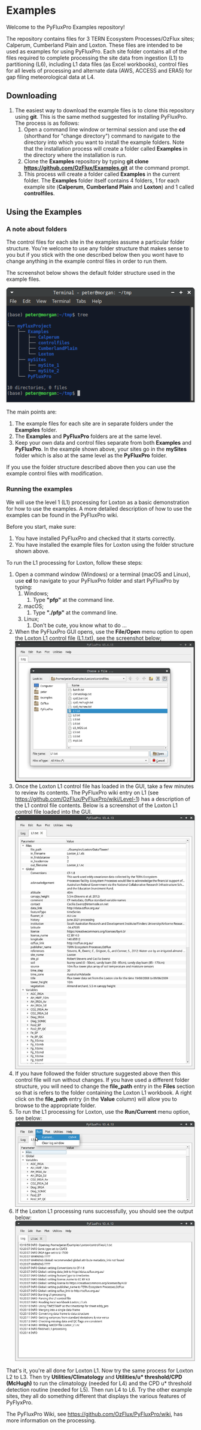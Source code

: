 # Examples
Welcome to the PyFluxPro Examples repository!

The repository contains files for 3 TERN Ecosystem Processes/OzFlux sites; Calperum, Cumberland Plain and Loxton.  These files are intended to be used as examples for using PyFluxPro.  Each site folder contains all of the files required to complete processing the site data from ingestion (L1) to partitioning (L6), including L1 data files (as Excel workbooks), control files for all levels of processing and alternate data (AWS, ACCESS and ERA5) for gap filing meteorological data at L4.

## Downloading

1. The easiest way to download the example files is to clone this repository using **git**.  This is the same method suggested for installing PyFluxPro.  The process is as follows:
   1. Open a command line window or terminal session and use the **cd** (shorthand for "change directory") command to navigate to the directory into which you want to install the example folders. Note that the installation process will create a folder called **Examples** in the directory where the installation is run.
   2. Clone the **Examples** repository by typing **git clone https://github.com/OzFlux/Examples.git** at the command prompt.
   3. This process will create a folder called **Examples** in the current folder.  The **Examples** folder itself contains 4 folders, 1 for each example site (**Calperum**, **Cumberland Plain** and **Loxton**) and 1 called **controlfiles**.

## Using the Examples

### A note about folders

The control files for each site in the examples assume a particular folder structure.  You're welcome to use any folder structure that makes sense to you but if you stick with the one described below then you wont have to change anything in the example control files in order to run them.

The screenshot below shows the default folder structure used in the example files.

![](images/examples_folder_structure.png?raw=true)

The main points are:

1. The example files for each site are in separate folders under the **Examples** folder.
2. The **Examples** and **PyFluxPro** folders are at the same level.
3. Keep your own data and control files separate from both **Examples** and **PyFluxPro**.  In the example shown above, your sites go in the **mySites** folder which is also at the same level as the **PyFluxPro** folder.

If you use the folder structure described above then you can use the example control files with modification.

### Running the examples

We will use the level 1 (L1) processing for Loxton as a basic demonstration for how to use the examples.  A more detailed description of how to use the examples can be found in the PyFluxPro wiki.

Before you start, make sure:

1. You have installed PyFluxPro and checked that it starts correctly.
2. You have installed the example files for Loxton using the folder structure shown above.

To run the L1 processing for Loxton, follow these steps:

1. Open a command window (Windows) or a terminal (macOS and Linux), use **cd** to navigate to your PyFluxPro folder and start PyFluxPro by typing:
   1. Windows;
      1. Type **"pfp"** at the command line.
   2. macOS;
      1. Type **"./pfp"** at the command line.
   3. Linux;
      1. Don't be cute, you know what to do ...
2. When the PyFluxPro GUI opens, use the **File/Open** menu option to open the Loxton L1 control file (L1.txt), see the screenshot below;
   ![](images/file_open_loxton_l1.png?raw=true)
3. Once the Loxton L1 control file has loaded in the GUI, take a few minutes to review its contents.  The PyFluxPro wiki entry on L1 (see https://github.com/OzFlux/PyFluxPro/wiki/Level-1) has a description of the L1 control file contents.  Below is a screenshot of the Loxton L1 control file loaded into the GUI.
   ![](images/loxton_l1_open_in_gui.png?raw=true)
4. If you have followed the folder structure suggested above then this control file will run without changes.  If you have used a different folder structure, you will need to change the **file_path** entry in the **Files** section so that is refers to the folder containing the Loxton L1 workbook.  A right click on the **file_path** entry (in the **Value** column) will allow you to browse to the appropriate folder.
5. To run the L1 processing for Loxton, use the **Run/Current** menu option, see below:
   ![](images/loxton_l1_run_current.png?raw=true)
6. If the Loxton L1 processing runs successfully, you should see the output below:
   ![](images/loxton_l1_run_output.png?raw=true)

That's it, you're all done for Loxton L1.  Now try the same process for Loxton L2 to L3.  Then try **Utilities/Climatology** and **Utilities/u\* threshold/CPD (McHugh)** to run the climatology (needed for L4) and the CPD u* threshold detection routine (needed for L5).  Then run L4 to L6.  Try the other example sites, they all do something different that displays the various features of PyFlyxPro.

The PyFluxPro Wiki, see https://github.com/OzFlux/PyFluxPro/wiki, has more information on the processing.
